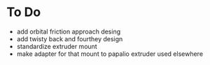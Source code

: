 # To Do
- add orbital friction approach desing
- add twisty back and fourthey design
- standardize extruder mount
- make adapter for that mount to papalio extruder used elsewhere
